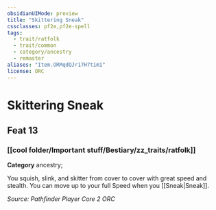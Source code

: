 ```yaml
---
obsidianUIMode: preview
title: "Skittering Sneak"
cssclasses: pf2e,pf2e-spell
tags:
  - trait/ratfolk
  - trait/common
  - category/ancestry
  - remaster
aliases: "Item.ORMqdQJr17H7tim1"
license: ORC
---
```

# Skittering Sneak
## Feat 13
### [[cool folder/Important stuff/Bestiary/zz_traits/ratfolk]]

**Category** ancestry; 




You squish, slink, and skitter from cover to cover with great speed and stealth. You can move up to your full Speed when you [[Sneak|Sneak]].

*Source: Pathfinder Player Core 2*
*ORC*